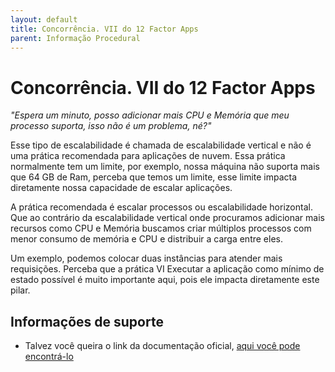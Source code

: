 ```yaml
---
layout: default
title: Concorrência. VII do 12 Factor Apps 
parent: Informação Procedural
---
```

# Concorrência. VII do 12 Factor Apps

_"Espera um minuto, posso adicionar mais CPU e Memória que meu processo
suporta, isso não é um problema, né?"_

Esse tipo de escalabilidade é chamada de escalabilidade vertical e não é uma prática
recomendada para aplicações de nuvem. Essa prática normalmente tem um limite,
por exemplo, nossa máquina não suporta mais que 64 GB de Ram, perceba que temos um limite,
esse limite impacta diretamente nossa capacidade de escalar aplicações.

A prática recomendada é escalar processos ou escalabilidade horizontal.
Que ao contrário da escalabilidade vertical onde procuramos adicionar mais
recursos como CPU e Memória buscamos criar múltiplos processos com menor consumo
de memória e CPU e distribuir a carga entre eles.

Um exemplo, podemos colocar duas instâncias para atender mais requisições.
Perceba que a prática VI Executar a aplicação como mínimo de estado possível
é muito importante aqui, pois ele impacta diretamente este pilar.

## Informações de suporte

* Talvez você queira o link da documentação oficial, [aqui você pode encontrá-lo](https://12factor.net/pt_br/concurrency) 


